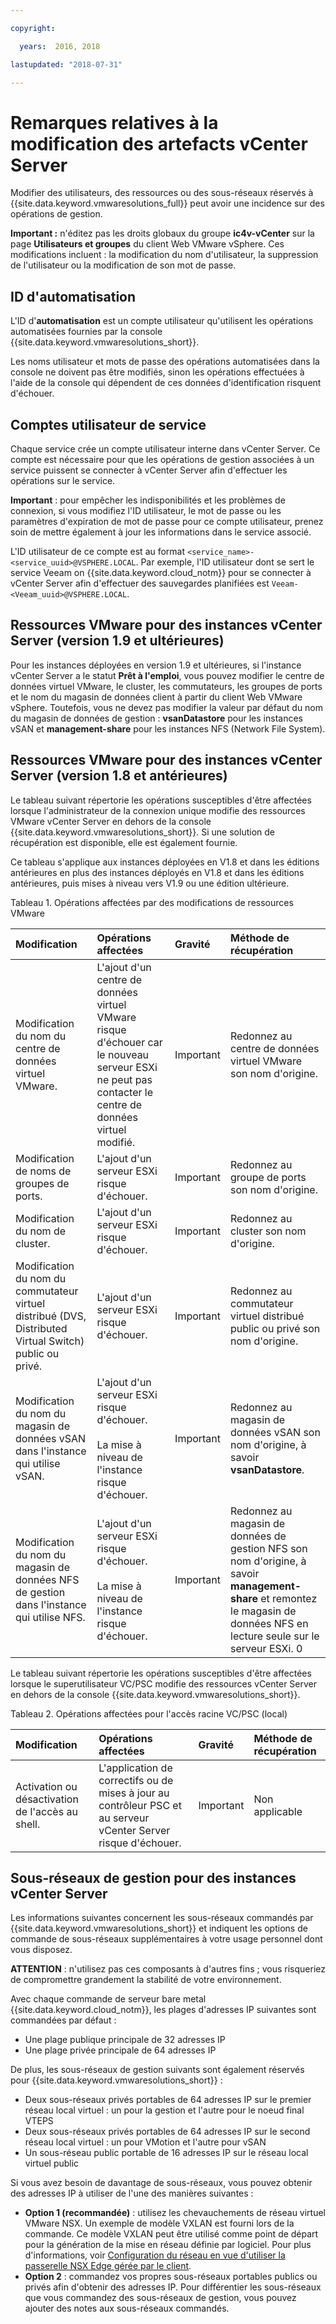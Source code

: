 ```yaml
---

copyright:

  years:  2016, 2018

lastupdated: "2018-07-31"

---
```


# Remarques relatives à la modification des artefacts vCenter Server

Modifier des utilisateurs, des ressources ou des sous-réseaux réservés à {{site.data.keyword.vmwaresolutions_full}} peut avoir une incidence sur des opérations de gestion.

**Important :** n'éditez pas les droits globaux du groupe **ic4v-vCenter** sur la page **Utilisateurs et groupes** du client Web VMware vSphere. Ces modifications incluent : la modification du nom d'utilisateur, la suppression de l'utilisateur ou la modification de son mot de passe.

## ID d'automatisation

L'ID d'**automatisation** est un compte utilisateur qu'utilisent les opérations automatisées fournies par la console {{site.data.keyword.vmwaresolutions_short}}.

Les noms utilisateur et mots de passe des opérations automatisées dans la console ne doivent pas être modifiés, sinon les opérations effectuées à l'aide de la console qui dépendent de ces données d'identification risquent d'échouer.

## Comptes utilisateur de service

Chaque service crée un compte utilisateur interne dans vCenter Server. Ce compte est nécessaire pour que les opérations de gestion associées à un service puissent se connecter à vCenter Server afin d'effectuer les opérations sur le service.

**Important** : pour empêcher les indisponibilités et les problèmes de connexion, si vous modifiez l'ID utilisateur, le mot de passe ou les paramètres d'expiration de mot de passe pour ce compte utilisateur, prenez soin de mettre également à jour les informations dans le service associé.

L'ID utilisateur de ce compte est au format `<service_name>-<service_uuid>@VSPHERE.LOCAL`. Par exemple, l'ID utilisateur dont se sert le service Veeam on {{site.data.keyword.cloud_notm}} pour se connecter à vCenter Server afin d'effectuer des sauvegardes planifiées est `Veeam-<Veeam_uuid>@VSPHERE.LOCAL`.

## Ressources VMware pour des instances vCenter Server (version 1.9 et ultérieures)

Pour les instances déployées en version 1.9 et ultérieures, si l'instance vCenter Server a le statut **Prêt à l'emploi**, vous pouvez modifier le centre de données virtuel VMware, le cluster, les commutateurs, les groupes de ports et le nom du magasin de données client à partir du client Web VMware vSphere. Toutefois, vous ne devez pas modifier la valeur par défaut du nom du magasin de données de gestion : **vsanDatastore** pour les instances vSAN et **management-share** pour les instances NFS (Network File System).

## Ressources VMware pour des instances vCenter Server (version 1.8 et antérieures)

Le tableau suivant répertorie les opérations susceptibles d'être affectées lorsque l'administrateur de la connexion unique modifie des ressources VMware vCenter Server en dehors de la console {{site.data.keyword.vmwaresolutions_short}}. Si une solution de récupération est disponible, elle est également fournie.

Ce tableau s'applique aux instances déployées en V1.8 et dans les éditions antérieures en plus des instances déployés en V1.8 et dans les éditions antérieures, puis mises à niveau vers V1.9 ou une édition ultérieure.

Tableau 1. Opérations affectées par des modifications de ressources VMware

| Modification  | Opérations affectées  | Gravité  | Méthode de récupération  |
|:------------- |:------------- |:--------------|:--------------|
| Modification du nom du centre de données virtuel VMware. | L'ajout d'un centre de données virtuel VMware risque d'échouer car le nouveau serveur ESXi ne peut pas contacter le centre de données virtuel modifié. | Important | Redonnez au centre de données virtuel VMware son nom d'origine. |
| Modification de noms de groupes de ports.    | L'ajout d'un serveur ESXi risque d'échouer. | Important | Redonnez au groupe de ports son nom d'origine. |
| Modification du nom de cluster. | L'ajout d'un serveur ESXi risque d'échouer. | Important | Redonnez au cluster son nom d'origine.
| Modification du nom du commutateur virtuel distribué (DVS, Distributed Virtual Switch) public ou privé. | L'ajout d'un serveur ESXi risque d'échouer. | Important | Redonnez au commutateur virtuel distribué public ou privé son nom d'origine.
| Modification du nom du magasin de données vSAN dans l'instance qui utilise vSAN. | L'ajout d'un serveur ESXi risque d'échouer.<br><br>La mise à niveau de l'instance risque d'échouer. | Important | Redonnez au magasin de données vSAN son nom d'origine, à savoir **vsanDatastore**.
| Modification du nom du magasin de données NFS de gestion dans l'instance qui utilise NFS. | L'ajout d'un serveur ESXi risque d'échouer.<br><br>La mise à niveau de l'instance risque d'échouer. | Important | Redonnez au magasin de données de gestion NFS son nom d'origine, à savoir **management-share** et remontez le magasin de données NFS en lecture seule sur le serveur ESXi. 0

Le tableau suivant répertorie les opérations susceptibles d'être affectées lorsque le superutilisateur VC/PSC modifie des ressources vCenter Server en dehors de la console {{site.data.keyword.vmwaresolutions_short}}.

Tableau 2. Opérations affectées pour l'accès racine VC/PSC (local)

| Modification  | Opérations affectées  | Gravité  | Méthode de récupération  |
|:------------- |:------------- |:--------------|:--------------|
| Activation ou désactivation de l'accès au shell.    | L'application de correctifs ou de mises à jour au contrôleur PSC et au serveur vCenter Server risque d'échouer.    | Important    | Non applicable    |

## Sous-réseaux de gestion pour des instances vCenter Server

Les informations suivantes concernent les sous-réseaux commandés par {{site.data.keyword.vmwaresolutions_short}} et indiquent les options de commande de sous-réseaux supplémentaires à votre usage personnel dont vous disposez.

**ATTENTION** : n'utilisez pas ces composants à d'autres fins ; vous risqueriez de compromettre grandement la stabilité de votre environnement.

Avec chaque commande de serveur bare metal {{site.data.keyword.cloud_notm}}, les plages d'adresses IP suivantes sont commandées par défaut :
*  Une plage publique principale de 32 adresses IP
*  Une plage privée principale de 64 adresses IP

De plus, les sous-réseaux de gestion suivants sont également réservés pour {{site.data.keyword.vmwaresolutions_short}} :
*  Deux sous-réseaux privés portables de 64 adresses IP sur le premier réseau local virtuel : un pour la gestion et l'autre pour le noeud final VTEPS
*  Deux sous-réseaux privés portables de 64 adresses IP sur le second réseau local virtuel : un pour VMotion et l'autre pour vSAN
*  Un sous-réseau public portable de 16 adresses IP sur le réseau local virtuel public

Si vous avez besoin de davantage de sous-réseaux, vous pouvez obtenir des adresses IP à utiliser de l'une des manières suivantes :
*  **Option 1 (recommandée)** : utilisez les chevauchements de réseau virtuel VMware NSX. Un exemple de modèle VXLAN est fourni lors de la commande. Ce modèle VXLAN peut être utilisé comme point de départ pour la génération de la mise en réseau définie par logiciel. Pour plus d'informations, voir [Configuration du réseau en vue d'utiliser la passerelle NSX Edge gérée par le client](vc_esg_config.html).
*  **Option 2** : commandez vos propres sous-réseaux portables publics ou privés afin d'obtenir des adresses IP. Pour différentier les sous-réseaux que vous commandez des sous-réseaux de gestion, vous pouvez ajouter des notes aux sous-réseaux commandés.
